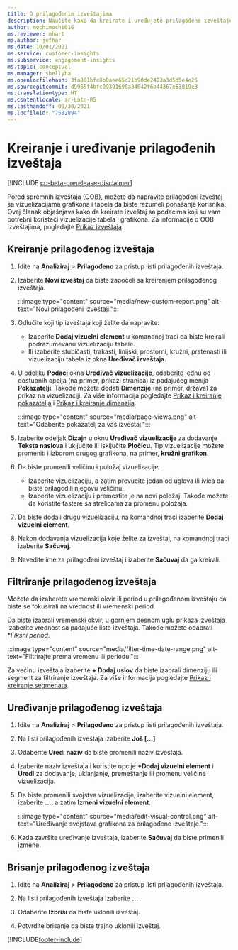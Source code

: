 ```yaml
---
title: O prilagođenim izveštajima
description: Naučite kako da kreirate i uređujete prilagođene izveštaje.
author: mochimochi016
ms.reviewer: mhart
ms.author: jefhar
ms.date: 10/01/2021
ms.service: customer-insights
ms.subservice: engagement-insights
ms.topic: conceptual
ms.manager: shellyha
ms.openlocfilehash: 3fa801bfc8b0aee65c21b90de2423a3d5d5e4e26
ms.sourcegitcommit: d9965f4bfc09391698a34042f6b44367e53819e3
ms.translationtype: HT
ms.contentlocale: sr-Latn-RS
ms.lasthandoff: 09/30/2021
ms.locfileid: "7582894"
---
```

# <a name="create-and-edit-custom-reports"></a>Kreiranje i uređivanje prilagođenih izveštaja

[!INCLUDE [cc-beta-prerelease-disclaimer](includes/cc-beta-prerelease-disclaimer.md)]

Pored spremnih izveštaja (OOB), možete da napravite prilagođeni izveštaj sa vizuelizacijama grafikona i tabela da biste razumeli ponašanje korisnika. Ovaj članak objašnjava kako da kreirate izveštaj sa podacima koji su vam potrebni koristeći vizuelizacije tabela i grafikona. Za informacije o OOB izveštajima, pogledajte [Prikaz izveštaja](view-reports.md).

## <a name="create-a-custom-report"></a>Kreiranje prilagođenog izveštaja

1. Idite na **Analiziraj** > **Prilagođeno** za pristup listi prilagođenih izveštaja.

1. Izaberite **Novi izveštaj** da biste započeli sa kreiranjem prilagođenog izveštaja.

   :::image type="content" source="media/new-custom-report.png" alt-text="Novi prilagođeni izveštaji.":::

1. Odlučite koji tip izveštaja koji želite da napravite:

    - Izaberite **Dodaj vizuelni element** u komandnoj traci da biste kreirali podrazumevanu vizuelizaciju tabele.
    - Ili izaberite stubičasti, trakasti, linijski, prostorni, kružni, prstenasti ili vizuelizaciju tabele iz okna **Uređivač izveštaja**.

1. U odeljku **Podaci** okna **Uređivač vizuelizacije**, odaberite jednu od dostupnih opcija (na primer, prikazi stranica) iz padajućeg menija **Pokazatelji**. Takođe možete dodati **Dimenzije** (na primer, država) za prikaz na vizuelizaciji. Za više informacija pogledajte [Prikaz i kreiranje pokazatelja](metrics.md) i [Prikaz i kreiranje dimenzija](dimensions.md).

   :::image type="content" source="media/page-views.png" alt-text="Odaberite pokazatelj za vaš izveštaj.":::

1. Izaberite odeljak **Dizajn** u oknu **Uređivač vizuelizacije** za dodavanje **Teksta naslova** i uključite ili isključite **Pločicu**.  Tip vizuelizacije možete promeniti i izborom drugog grafikona, na primer, **kružni grafikon**.

1. Da biste promenili veličinu i položaj vizuelizacije:
   - Izaberite vizuelizaciju, a zatim prevucite jedan od uglova ili ivica da biste prilagodili njegovu veličinu.
   - Izaberite vizuelizaciju i premestite je na novi položaj. Takođe možete da koristite tastere sa strelicama za promenu položaja.
1. Da biste dodali drugu vizuelizaciju, na komandnoj traci izaberite **Dodaj vizuelni element**.
1. Nakon dodavanja vizuelizacija koje želite za izveštaj, na komandnoj traci izaberite **Sačuvaj**.

1. Navedite ime za prilagođeni izveštaj i izaberite **Sačuvaj** da ga kreirali.
 
## <a name="filter-a-custom-report"></a>Filtriranje prilagođenog izveštaja

Možete da izaberete vremenski okvir ili period u prilagođenom izveštaju da biste se fokusirali na vrednost ili vremenski period.

Da biste izabrali vremenski okvir, u gornjem desnom uglu prikaza izveštaja izaberite vrednost sa padajuće liste izveštaja. Takođe možete odabrati **Fiksni period*.

:::image type="content" source="media/filter-time-date-range.png" alt-text="Filtrirajte prema vremenu ili periodu.":::

Za većinu izveštaja izaberite **+ Dodaj uslov** da biste izabrali dimenziju ili segment za filtriranje izveštaja. Za više informacija pogledajte [Prikaz i kreiranje segmenata](segments.md).

## <a name="edit-a-custom-report"></a>Uređivanje prilagođenog izveštaja

1. Idite na **Analiziraj** > **Prilagođeno** za pristup listi prilagođenih izveštaja.

1. Na listi prilagođenih izveštaja izaberite **Još [...]** 

1. Odaberite **Uredi naziv** da biste promenili naziv izveštaja.

1. Izaberite naziv izveštaja i koristite opcije **+Dodaj vizuelni element** i **Uredi** za dodavanje, uklanjanje, premeštanje ili promenu veličine vizuelizacija.

1. Da biste promenili svojstva vizuelizacije, izaberite vizuelni element, izaberite **...**, a zatim **Izmeni vizuelni element**.

   :::image type="content" source="media/edit-visual-control.png" alt-text="Uređivanje svojstava grafikona za prilagođene izveštaje.":::

1. Kada završite uređivanje izveštaja, izaberite **Sačuvaj** da biste primenili izmene. 

## <a name="delete-a-custom-report"></a>Brisanje prilagođenog izveštaja

1. Idite na **Analiziraj** > **Prilagođeno** za pristup listi prilagođenih izveštaja.

1. Na listi prilagođenih izveštaja izaberite **...**

1. Odaberite **Izbriši** da biste uklonili izveštaj.

1. Potvrdite brisanje da biste trajno uklonili izveštaj.


[!INCLUDE[footer-include](../includes/footer-banner.md)]
